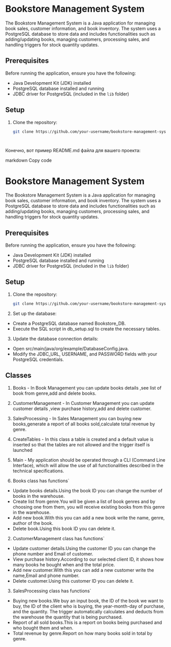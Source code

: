 # Bookstore Management System

The Bookstore Management System is a Java application for managing book sales, customer information, and book inventory. The system uses a PostgreSQL database to store data and includes functionalities such as adding/updating books, managing customers, processing sales, and handling triggers for stock quantity updates.

## Prerequisites

Before running the application, ensure you have the following:

- Java Development Kit (JDK) installed
- PostgreSQL database installed and running
- JDBC driver for PostgreSQL (included in the `lib` folder)

## Setup

1. Clone the repository:

   ```bash
   git clone https://github.com/your-username/bookstore-management-system.git

  
Конечно, вот пример README.md файла для вашего проекта:

markdown
Copy code
# Bookstore Management System

The Bookstore Management System is a Java application for managing book sales, customer information, and book inventory. The system uses a PostgreSQL database to store data and includes functionalities such as adding/updating books, managing customers, processing sales, and handling triggers for stock quantity updates.

## Prerequisites

Before running the application, ensure you have the following:

- Java Development Kit (JDK) installed
- PostgreSQL database installed and running
- JDBC driver for PostgreSQL (included in the `lib` folder)

## Setup

1. Clone the repository:
   
   ```bash
   git clone https://github.com/your-username/bookstore-management-system.git
   
2. Set up the database:

- Create a PostgreSQL database named Bookstore_DB.
- Execute the SQL script in db_setup.sql to create the necessary tables.

3. Update the database connection details:

- Open src/main/java/org/example/DatabaseConfig.java.
- Modify the JDBC_URL, USERNAME, and PASSWORD fields with your PostgreSQL credentials.

## Classes

1. Books - In Book Management you can update books details ,see list of book from genre,add and delete books.
2. CustomerManagement - In Customer Management you can update customer details ,view purchase history,add and delete customer.
3. SalesProcessing - In Sales Management you can buying new books,generate a report of all books sold,calculate total revenue by genre.
4. CreateTables - In this class a table is created and a default value is inserted so that the tables are not allowed and the trigger itself is launched
5. Main - My application should be operated through a CLI (Command Line Interface), which will allow the use of all functionalities described in the technical specifications.

1. Books class has functions`
   
- Update books details.Using the book ID you can change the number of books in the warehouse.
- Create list from genre.You will be given a list of book genres and by choosing one from them, you will receive existing books from this genre in the warehouse.
- Add new book.With this you can add a new book write the name, genre, author of the book.
- Delete book.Using this book ID you can delete it.

2. CustomerManagement class has functions`
   
- Update customer details.Using the customer ID you can change the phone number and Email of customer.
- View purchase history.According to our selected client ID, it shows how many books he bought when and the total price.
- Add new customer.With this you can add a new customer write the name,Email and phone number.
- Delete customer.Using this customer ID you can delete it.

3. SalesProcessing class has functions`

- Buying new books.We buy an input book, the ID of the book we want to buy, the ID of the client who is buying, the year-month-day of purchase, and the quantity. The trigger automatically calculates and deducts from the warehouse the quantity that is being purchased.
- Report of all sold books.This is a report on books being purchased and who bought them and when.
- Total revenue by genre.Report on how many books sold in total by genre.

  
